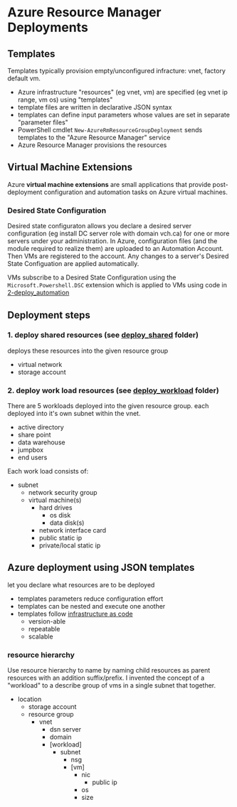 # Azure Resource Manager Deployments

## Templates

Templates typically provision empty/unconfigured infracture: vnet, factory default vm.

- Azure infrastructure "resources" (eg vnet, vm) are specified (eg vnet ip range, vm os) using "templates"
- template files are written in declarative JSON syntax
- templates can define input parameters whose values are set in separate "parameter files"
- PowerShell cmdlet `New-AzureRmResourceGroupDeployment` sends templates to the "Azure Resource Manager" service
- Azure Resource Manager provisions the resources

## Virtual Machine Extensions

Azure **virtual machine extensions** are small applications that provide post-deployment configuration and automation tasks on Azure virtual machines.

### Desired State Configuration

Desired state configuraton allows you declare a desired server configuration (eg install DC server role with domain vch.ca) for one or more servers under your administration.  In Azure, configuration files (and the module required to realize them) are uploaded to an Automation Account.  Then VMs are registered to the account.  Any changes to a server's Desired State Configuation are applied automatically.

VMs subscribe to a Desired State Configuration using the `Microsoft.Powershell.DSC` extension which is applied to VMs using code in [2-deploy_automation](\2-deploy_automation\readme.md)

## Deployment steps

### 1. deploy shared resources (see [deploy_shared](deploy_shared) folder)

deploys these resources into the given resource group

- virtual network
- storage account

### 2. deploy work load resources (see [deploy_workload](deploy_workload) folder)

There are 5 workloads deployed into the given resource group.  each deployed into it's own subnet within the vnet.

- active directory
- share point
- data warehouse
- jumpbox
- end users

Each work load consists of:

- subnet
  - network security group
  - virtual machine(s)
    - hard drives
      - os disk
      - data disk(s)
    - network interface card
    - public static ip
    - private/local static ip

## Azure deployment using JSON templates

let you declare what resources are to be deployed

- templates parameters reduce configuration effort
- templates can be nested and execute one another
- templates follow [infrastructure as code](https://en.wikipedia.org/wiki/Infrastructure_as_Code)
  - version-able
  - repeatable
  - scalable

### resource hierarchy

Use resource hierarchy to name by naming child resources as parent resources with an addition suffix/prefix.
I invented the concept of a "workload" to a describe group of vms in a single subnet that together.

- location
  - storage account
  - resource group
    - vnet
      - dsn server
      - domain
      - [workload]
        - subnet
          - nsg
          - [vm]
            - nic
              - public ip
            - os
            - size

